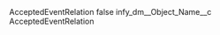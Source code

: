 <?xml version="1.0" encoding="UTF-8"?>
<CustomMetadata xmlns="http://soap.sforce.com/2006/04/metadata" xmlns:xsi="http://www.w3.org/2001/XMLSchema-instance" xmlns:xsd="http://www.w3.org/2001/XMLSchema">
    <label>AcceptedEventRelation</label>
    <protected>false</protected>
    <values>
        <field>infy_dm__Object_Name__c</field>
        <value xsi:type="xsd:string">AcceptedEventRelation</value>
    </values>
</CustomMetadata>
